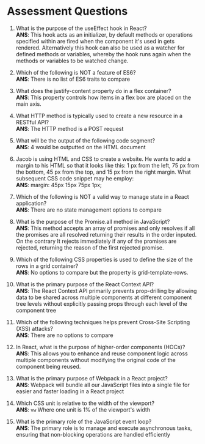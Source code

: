 # Assessment Questions

1. What is the purpose of the useEffect hook in React?  
__ANS__: This hook acts as an initializer, by default methods or operations specified within are fired when the component it's used in gets rendered. Alternatively this hook can also be used as a watcher for defined methods or variables, whereby the hook runs again when the methods or variables to be watched change. 

2. Which of the following is NOT a feature of ES6?  
__ANS__: There is no list of ES6 traits to compare

3. What does the justify-content property do in a flex container?  
__ANS__: This property controls how items in a flex box are placed on the main axis. 

4. What HTTP method is typically used to create a new resource in a RESTful API?  
__ANS__: The HTTP method is a POST request

5. What will be the output of the following code segment?  
__ANS__: 4 would be outputted on the HTML document

6. Jacob is using HTML and CSS to create a website. He wants to add a margin to his HTML so that it looks
like this:
1 px from the left, 75 px from the bottom, 45 px from the top, and 15 px from the right margin.
What subsequent CSS code snippet may he employ:  
__ANS__: margin: 45px 15px 75px 1px;

7. Which of the following is NOT a valid way to manage state in a React application?  
__ANS__: There are no state management options to compare

8. What is the purpose of the Promise.all method in JavaScript?  
__ANS__: This method accepts an array of promises and only resolves if all the promises are all resolved returning their results in the order inputed. On the contrary It rejects immediately if any of the promises are rejected, returning the reason of the first rejected promise.

9. Which of the following CSS properties is used to define the size of the rows in a grid container?  
__ANS__: No options to compare but the property is grid-template-rows.

10. What is the primary purpose of the React Context API?  
__ANS__: The React Context API primarily prevents prop-drilling by allowing data to be shared across multiple components at different component tree levels without explicitly passing props through each level of the component tree

11. Which of the following techniques helps prevent Cross-Site Scripting (XSS) attacks?  
__ANS__: There are no options to compare

12. In React, what is the purpose of higher-order components (HOCs)?  
__ANS__: This allows you to enhance and reuse component logic across multiple components without modifying the original code of the component being reused.

13. What is the primary purpose of Webpack in a React project?  
__ANS__: Webpack will bundle all our JavaScript files into a single file for easier and faster loading in a React project

14. Which CSS unit is relative to the width of the viewport?  
__ANS__: ``vw`` Where one unit is 1% of the viewport's width

15. What is the primary role of the JavaScript event loop?  
__ANS__: The primary role is to manage and execute asynchronous tasks, ensuring that non-blocking operations are handled efficiently